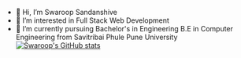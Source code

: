 - 👋 Hi, I’m Swaroop Sandanshive
- 👀 I’m interested in Full Stack Web Development
- 🌱 I’m currently pursuing Bachelor's in Engineering B.E in Computer Engineering from Savitribai Phule Pune University
[![Swaroop's GitHub stats](https://vercel.com/swaroop-sandanshives-projects/github-readme-stats/F7HXPbY4xEmbfcdTWdvWUaCAsvXs/api?username=swaroop489)](https://github.com/swaroop489/github-readme-stats)

<!---
swaroop489/swaroop489 is a ✨ special ✨ repository because its `README.md` (this file) appears on your GitHub profile.
You can click the Preview link to take a look at your changes.
--->
